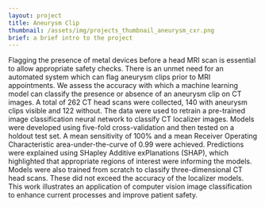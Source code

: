 ```yaml
---
layout: project
title: Aneurysm Clip
thumbnail: /assets/img/projects_thumbnail_aneurysm_cxr.png
brief: a brief intro to the project
---
```



Flagging the presence of metal devices before a head MRI scan is essential to allow
appropriate safety checks. There is an unmet need for an automated system which can
flag aneurysm clips prior to MRI appointments. We assess the accuracy with which a
machine learning model can classify the presence or absence of an aneurysm clip on
CT images. 
A total of 262 CT head scans were collected, 140 with aneurysm clips
visible and 122 without. The data were used to retrain a pre-trained image
classification neural network to classify CT localizer images. Models were developed
using five-fold cross-validation and then tested on a holdout test set. A mean sensitivity
of 100\% and a mean Receiver Operating Characteristic area-under-the-curve of 0.99
were achieved. Predictions were explained using SHapley Additive exPlanations
(SHAP), which highlighted that appropriate regions of interest were informing the
models. Models were also trained from scratch to classify three-dimensional CT head
scans. These did not exceed the accuracy of the localizer models. This work illustrates
an application of computer vision image classification to enhance current processes
and improve patient safety.




